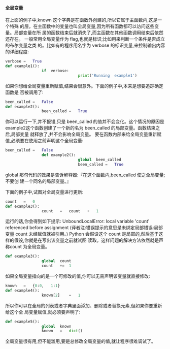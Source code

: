 #### 全局变量
在上面的例子中,known	这个字典是在函数外创建的,所以它属于主函数内,这是一个特殊
的层。在主函数中的变量也叫全局变量,因为所有函数都可以访问这些变量。局部变量在所
属的函数结束后就消失了,而主函数在其他函数调用结束后依然还存在。
一般常用全局变量作为	flag,也就是标识;比如用来判断一个条件是否成立的布尔变量之类
的。比如有的程序用名字为	verbose	的标识变量,来控制输出内容的详细程度:
```python
verbose	=	True
def	example1():
				if	verbose:
								print('Running	example1')
```
如果你想给全局变量重新赋值,结果会很意外。下面的例子中,本来是想要追踪确定函数是
否被调用了:
```python
been_called	=	False
def	example2():
				been_called	=	True									#	WRONG
```
你可以运行一下,并不报错,只是	been_called	的值并不会变化。这个情况的原因是
example2这个函数创建了一个新的名为	been_called	的局部变量。函数结束之后,局部变量
就释放了,并不会影响全局变量。
要在函数内部来给全局变量重新赋值,必须要在使用之前声明这个全局变量:
```python
been_called	=	False
				def	example2():
								global	been_called
								been_called	=	True
```
global	那句代码的效果是告诉解释器:『在这个函数内,been_called	使之全局变量;不要创
建一个同名的局部变量。』


下面的例子中,试图对全局变量进行更新:
```python
count	=	0
def	example3():
				count	=	count	+	1										#	WRONG
```		
运行的话,你会得到如下提示:
UnboundLocalError:	local	variable	'count'	referenced	before	assignment
(译者注:错误提示的意思是未绑定局部错误:局部变量	count	未经赋值就被引用。)
Python	会假设这个	count	是局部的,然后基于这样的假设,你就是在写出该变量之前就试图
读取。这样问题的解决方法依然就是声称count	为全局变量。
```python
def	example3():
				global	count
				count	+=	1
```
如果全局变量指向的是一个可修改的值,你可以无需声明该变量就直接修改:
```python
known	=	{0:0,	1:1}
def	example4():
				known[2]	=	1

```
所以你可以在全局的列表或者字典里面添加、删除或者替换元素,但如果你要重新给这个全
局变量赋值,就必须要声明了:
```python
def	example5():
				global	known
				known	=	dict()
```
全局变量很有用,但不能滥用,要是总修改全局变量的值,就让程序很难调试了。
